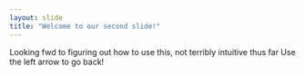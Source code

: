 ```yaml
---
layout: slide
title: "Welcome to our second slide!"
---
```

Looking fwd to figuring out how to use this, not terribly intuitive thus far
Use the left arrow to go back!
